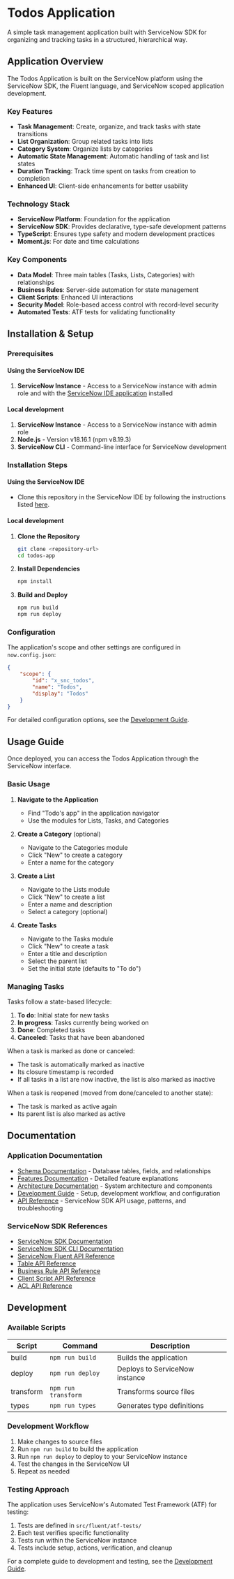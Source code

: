 # Todos Application

A simple task management application built with ServiceNow SDK for organizing and tracking tasks in a structured, hierarchical way.

## Application Overview

The Todos Application is built on the ServiceNow platform using the ServiceNow SDK, the Fluent language, and ServiceNow scoped application development.

### Key Features

- **Task Management**: Create, organize, and track tasks with state transitions
- **List Organization**: Group related tasks into lists
- **Category System**: Organize lists by categories
- **Automatic State Management**: Automatic handling of task and list states
- **Duration Tracking**: Track time spent on tasks from creation to completion
- **Enhanced UI**: Client-side enhancements for better usability

### Technology Stack

- **ServiceNow Platform**: Foundation for the application
- **ServiceNow SDK**: Provides declarative, type-safe development patterns
- **TypeScript**: Ensures type safety and modern development practices
- **Moment.js**: For date and time calculations

### Key Components

- **Data Model**: Three main tables (Tasks, Lists, Categories) with relationships
- **Business Rules**: Server-side automation for state management
- **Client Scripts**: Enhanced UI interactions
- **Security Model**: Role-based access control with record-level security
- **Automated Tests**: ATF tests for validating functionality

## Installation & Setup

### Prerequisites

#### Using the ServiceNow IDE
1. **ServiceNow Instance** - Access to a ServiceNow instance with admin role and with the [ServiceNow IDE application](https://store.servicenow.com/store/app/281a23e21b246a50a85b16db234bcbea) installed

#### Local development
1. **ServiceNow Instance** - Access to a ServiceNow instance with admin role
2. **Node.js** - Version v18.16.1 (npm v8.19.3)
3. **ServiceNow CLI** - Command-line interface for ServiceNow development

### Installation Steps

#### Using the ServiceNow IDE
- Clone this repository in the ServiceNow IDE by following the instructions listed [here](https://www.servicenow.com/docs/bundle/yokohama-application-development/page/build/servicenow-ide/task/clone-git-repository-servicenow-ide.html?state=seamless).

#### Local development

1. **Clone the Repository**
   ```bash
   git clone <repository-url>
   cd todos-app
   ```

2. **Install Dependencies**
   ```bash
   npm install
   ```

3. **Build and Deploy**
   ```bash
   npm run build
   npm run deploy
   ```

### Configuration

The application's scope and other settings are configured in `now.config.json`:

```json
{
    "scope": {
        "id": "x_snc_todos",
        "name": "Todos",
        "display": "Todos"
    }
}
```

For detailed configuration options, see the [Development Guide](./docs/development.md).

## Usage Guide

Once deployed, you can access the Todos Application through the ServiceNow interface.

### Basic Usage

1. **Navigate to the Application**
   - Find "Todo's app" in the application navigator
   - Use the modules for Lists, Tasks, and Categories

2. **Create a Category** (optional)
   - Navigate to the Categories module
   - Click "New" to create a category
   - Enter a name for the category

3. **Create a List**
   - Navigate to the Lists module
   - Click "New" to create a list
   - Enter a name and description
   - Select a category (optional)

4. **Create Tasks**
   - Navigate to the Tasks module
   - Click "New" to create a task
   - Enter a title and description
   - Select the parent list
   - Set the initial state (defaults to "To do")

### Managing Tasks

Tasks follow a state-based lifecycle:

1. **To do**: Initial state for new tasks
2. **In progress**: Tasks currently being worked on
3. **Done**: Completed tasks
4. **Canceled**: Tasks that have been abandoned

When a task is marked as done or canceled:
- The task is automatically marked as inactive
- Its closure timestamp is recorded
- If all tasks in a list are now inactive, the list is also marked as inactive

When a task is reopened (moved from done/canceled to another state):
- The task is marked as active again
- Its parent list is also marked as active


## Documentation

### Application Documentation

- [Schema Documentation](./docs/schema.md) - Database tables, fields, and relationships
- [Features Documentation](./docs/features.md) - Detailed feature explanations
- [Architecture Documentation](./docs/architecture.md) - System architecture and components
- [Development Guide](./docs/development.md) - Setup, development workflow, and configuration
- [API Reference](./docs/api-reference.md) - ServiceNow SDK API usage, patterns, and troubleshooting

### ServiceNow SDK References

- [ServiceNow SDK Documentation](https://www.servicenow.com/docs/bundle/yokohama-application-development/page/build/servicenow-sdk/concept/servicenow-sdk.html)
- [ServiceNow SDK CLI Documentation](https://www.servicenow.com/docs/bundle/yokohama-application-development/page/build/servicenow-sdk/reference/servicenow-sdk-cli-commands.html)
- [ServiceNow Fluent API Reference](https://www.servicenow.com/docs/bundle/yokohama-application-development/page/build/servicenow-sdk/reference/servicenow-fluent-api-reference.html)
- [Table API Reference](https://www.servicenow.com/docs/bundle/yokohama-application-development/page/build/servicenow-sdk/reference/table-api-now-ts.html)
- [Business Rule API Reference](https://www.servicenow.com/docs/bundle/yokohama-application-development/page/build/servicenow-sdk/reference/business-rule-api-now-ts.html)
- [Client Script API Reference](https://www.servicenow.com/docs/bundle/yokohama-application-development/page/build/servicenow-sdk/reference/client-script-api-now-ts.html)
- [ACL API Reference](https://www.servicenow.com/docs/bundle/yokohama-application-development/page/build/servicenow-sdk/reference/acl-api-now-ts.html)

## Development

### Available Scripts

| Script | Command | Description |
|--------|---------|-------------|
| build | `npm run build` | Builds the application |
| deploy | `npm run deploy` | Deploys to ServiceNow instance |
| transform | `npm run transform` | Transforms source files |
| types | `npm run types` | Generates type definitions |

### Development Workflow

1. Make changes to source files
2. Run `npm run build` to build the application
3. Run `npm run deploy` to deploy to your ServiceNow instance
4. Test the changes in the ServiceNow UI
5. Repeat as needed

### Testing Approach

The application uses ServiceNow's Automated Test Framework (ATF) for testing:

1. Tests are defined in `src/fluent/atf-tests/`
2. Each test verifies specific functionality
3. Tests run within the ServiceNow instance
4. Tests include setup, actions, verification, and cleanup

For a complete guide to development and testing, see the [Development Guide](./docs/development.md).